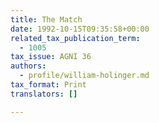 ```yaml
---
title: The Match
date: 1992-10-15T09:35:58+00:00
related_tax_publication_term:
  - 1005
tax_issue: AGNI 36
authors:
  - profile/william-holinger.md
tax_format: Print
translators: []

---
```


